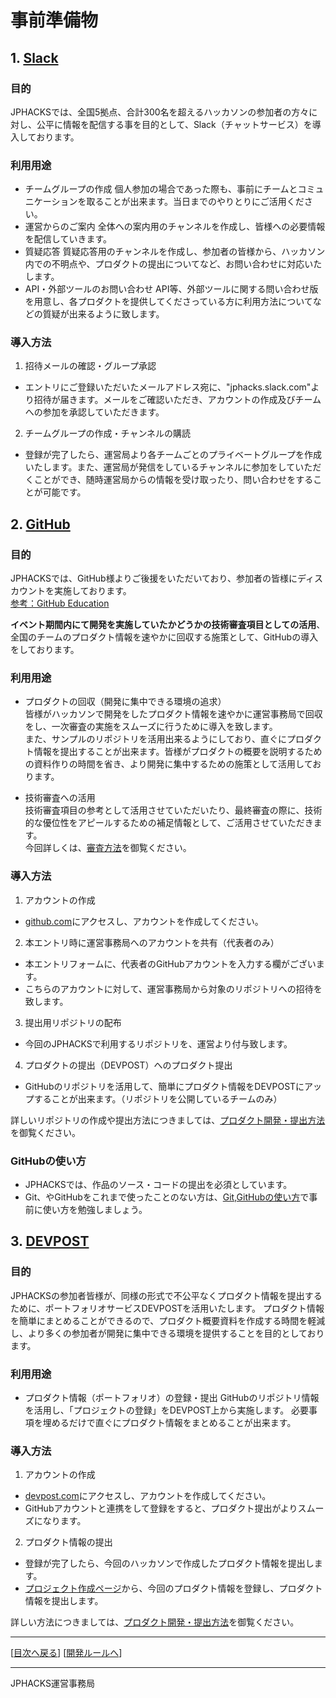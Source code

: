 # 事前準備物
## 1. [Slack](https://slack.com/)
### 目的
JPHACKSでは、全国5拠点、合計300名を超えるハッカソンの参加者の方々に対し、公平に情報を配信する事を目的として、Slack（チャットサービス）を導入しております。
### 利用用途
* チームグループの作成
個人参加の場合であった際も、事前にチームとコミュニケーションを取ることが出来ます。当日までのやりとりにご活用ください。
* 運営からのご案内
全体への案内用のチャンネルを作成し、皆様への必要情報を配信していきます。
* 質疑応答
質疑応答用のチャンネルを作成し、参加者の皆様から、ハッカソン内での不明点や、プロダクトの提出についてなど、お問い合わせに対応いたします。
* API・外部ツールのお問い合わせ
API等、外部ツールに関する問い合わせ版を用意し、各プロダクトを提供してくださっている方に利用方法についてなどの質疑が出来るように致します。

### 導入方法
1. 招待メールの確認・グループ承認
  - エントリにご登録いただいたメールアドレス宛に、"jphacks.slack.com"より招待が届きます。メールをご確認いただき、アカウントの作成及びチームへの参加を承認していただきます。
2. チームグループの作成・チャンネルの購読
  - 登録が完了したら、運営局より各チームごとのプライベートグループを作成いたします。また、運営局が発信をしているチャンネルに参加をしていただくことができ、随時運営局からの情報を受け取ったり、問い合わせをすることが可能です。

## 2. [GitHub](https://github.com)
### 目的
JPHACKSでは、GitHub様よりご後援をいただいており、参加者の皆様にディスカウントを実施しております。  
[参考：GitHub Education](https://education.github.com/)

**イベント期間内にて開発を実施していたかどうかの技術審査項目としての活用**、全国のチームのプロダクト情報を速やかに回収する施策として、GitHubの導入をしております。

### 利用用途
* プロダクトの回収（開発に集中できる環境の追求）  
皆様がハッカソンで開発をしたプロダクト情報を速やかに運営事務局で回収をし、一次審査の実施をスムーズに行うために導入を致します。  
また、サンプルのリポジトリを活用出来るようにしており、直ぐにプロダクト情報を提出することが出来ます。皆様がプロダクトの概要を説明するための資料作りの時間を省き、より開発に集中するための施策として活用しております。

* 技術審査への活用  
技術審査項目の参考として活用させていただいたり、最終審査の際に、技術的な優位性をアピールするための補足情報として、ご活用させていただきます。  
今回詳しくは、[審査方法](how-to-judge.md)を御覧ください。

### 導入方法
1. アカウントの作成
  - [github.com](https://github.com/)にアクセスし、アカウントを作成してください。

2. 本エントリ時に運営事務局へのアカウントを共有（代表者のみ）
  - 本エントリフォームに、代表者のGitHubアカウントを入力する欄がございます。
  - こちらのアカウントに対して、運営事務局から対象のリポジトリへの招待を致します。

3. 提出用リポジトリの配布
  - 今回のJPHACKSで利用するリポジトリを、運営より付与致します。

4. プロダクトの提出（DEVPOST）へのプロダクト提出
  - GitHubのリポジトリを活用して、簡単にプロダクト情報をDEVPOSTにアップすることが出来ます。（リポジトリを公開しているチームのみ）

詳しいリポジトリの作成や提出方法につきましては、[プロダクト開発・提出方法](how-to-submit.md)を御覧ください。

### GitHubの使い方
- JPHACKSでは、作品のソース・コードの提出を必須としています。
- Git、やGitHubをこれまで使ったことのない方は、[Git,GitHubの使い方](../documents/how-to-use-git-github.md)で事前に使い方を勉強しましょう。

## 3. [DEVPOST](https://devpost.com)
### 目的
JPHACKSの参加者皆様が、同様の形式で不公平なくプロダクト情報を提出するために、ポートフォリオサービスDEVPOSTを活用いたします。
プロダクト情報を簡単にまとめることができるので、プロダクト概要資料を作成する時間を軽減し、より多くの参加者が開発に集中できる環境を提供することを目的としております。

### 利用用途
* プロダクト情報（ポートフォリオ）の登録・提出
GitHubのリポジトリ情報を活用し、「プロジェクトの登録」をDEVPOST上から実施します。
必要事項を埋めるだけで直ぐにプロダクト情報をまとめることが出来ます。

### 導入方法
1. アカウントの作成
  - [devpost.com](https://devpost.com/)にアクセスし、アカウントを作成してください。
  - GitHubアカウントと連携をして登録をすると、プロダクト提出がよりスムーズになります。
2. プロダクト情報の提出
  - 登録が完了したら、今回のハッカソンで作成したプロダクト情報を提出します。
  - [プロジェクト作成ページ](http://devpost.com/software/new)から、今回のプロダクト情報を登録し、プロダクト情報を提出します。

詳しい方法につきましては、[プロダクト開発・提出方法](how-to-submit.md)を御覧ください。

--------------
[[目次へ戻る](../README.md)] [[開発ルールへ](rule.md)]

----
JPHACKS運営事務局
